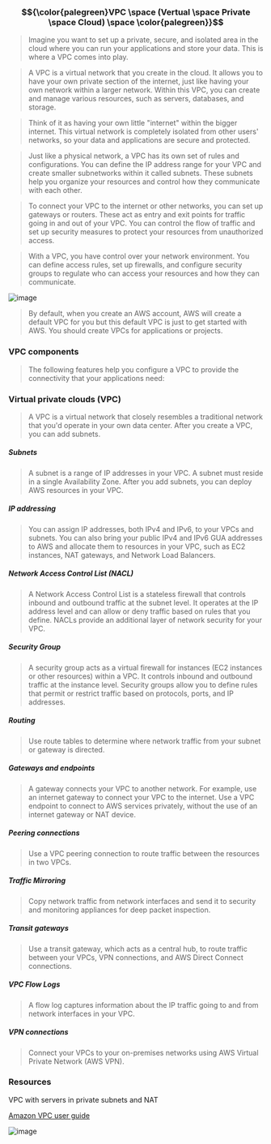 ### **<p align="center">$${\color{palegreen}VPC \space (Vertual \space Private \space Cloud) \space \color{palegreen}}$$</p>**

> Imagine you want to set up a private, secure, and isolated area in the cloud where you can run your applications and store your data. This is where a VPC comes into play.

> A VPC is a virtual network that you create in the cloud. It allows you to have your own private section of the internet, just like having your own network within a larger network. Within this VPC, you can create and manage various resources, such as servers, databases, and storage.

> Think of it as having your own little "internet" within the bigger internet. This virtual network is completely isolated from other users' networks, so your data and applications are secure and protected.

> Just like a physical network, a VPC has its own set of rules and configurations. You can define the IP address range for your VPC and create smaller subnetworks within it called subnets. These subnets help you organize your resources and control how they communicate with each other.

> To connect your VPC to the internet or other networks, you can set up gateways or routers. These act as entry and exit points for traffic going in and out of your VPC. You can control the flow of traffic and set up security measures to protect your resources from unauthorized access.

> With a VPC, you have control over your network environment. You can define access rules, set up firewalls, and configure security groups to regulate who can access your resources and how they can communicate.

![image](https://github.com/iam-veeramalla/aws-devops-zero-to-hero/assets/43399466/12cc10b6-724c-42c9-b07b-d8a7ce124e24)

> By default, when you create an AWS account, AWS will create a default VPC for you but this default VPC is just to get started with AWS. You should create VPCs for applications or projects. 
 
### VPC components 

> The following features help you configure a VPC to provide the connectivity that your applications need:

### Virtual private clouds (VPC)

> A VPC is a virtual network that closely resembles a traditional network that you'd operate in your own data center. After you create a VPC, you can add subnets.

##### Subnets

> A subnet is a range of IP addresses in your VPC. A subnet must reside in a single Availability Zone. After you add subnets, you can deploy AWS resources in your VPC.

##### IP addressing

> You can assign IP addresses, both IPv4 and IPv6, to your VPCs and subnets. You can also bring your public IPv4 and IPv6 GUA addresses to AWS and allocate them to resources in your VPC, such as EC2 instances, NAT gateways, and Network Load Balancers.

##### Network Access Control List (NACL)

> A Network Access Control List is a stateless firewall that controls inbound and outbound traffic at the subnet level. It operates at the IP address level and can allow or deny traffic based on rules that you define. NACLs provide an additional layer of network security for your VPC.
   
##### Security Group

 > A security group acts as a virtual firewall for instances (EC2 instances or other resources) within a VPC. It controls inbound and outbound traffic at the instance level. Security groups allow you to define rules that permit or restrict traffic based on protocols, ports, and IP addresses.  

##### Routing

> Use route tables to determine where network traffic from your subnet or gateway is directed.

##### Gateways and endpoints

> A gateway connects your VPC to another network. For example, use an internet gateway to connect your VPC to the internet. Use a VPC endpoint to connect to AWS services privately, without the use of an internet gateway or NAT device.

##### Peering connections

> Use a VPC peering connection to route traffic between the resources in two VPCs.

##### Traffic Mirroring

> Copy network traffic from network interfaces and send it to security and monitoring appliances for deep packet inspection.

##### Transit gateways

> Use a transit gateway, which acts as a central hub, to route traffic between your VPCs, VPN connections, and AWS Direct Connect connections.

##### VPC Flow Logs

> A flow log captures information about the IP traffic going to and from network interfaces in your VPC.

##### VPN connections

> Connect your VPCs to your on-premises networks using AWS Virtual Private Network (AWS VPN).


### Resources 

VPC with servers in private subnets and NAT

[Amazon VPC user guide](https://docs.aws.amazon.com/vpc/latest/userguide/vpc-example-private-subnets-nat.html)

![image](https://github.com/iam-veeramalla/aws-devops-zero-to-hero/assets/43399466/89d8316e-7b70-4821-a6bf-67d1dcc4d2fb)
